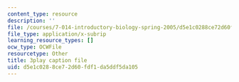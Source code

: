 ```yaml
---
content_type: resource
description: ''
file: /courses/7-014-introductory-biology-spring-2005/d5e1c0288ce72d60fdf1da5ddf5da105_Y8eEMYqkwz0.srt
file_type: application/x-subrip
learning_resource_types: []
ocw_type: OCWFile
resourcetype: Other
title: 3play caption file
uid: d5e1c028-8ce7-2d60-fdf1-da5ddf5da105
---
```

